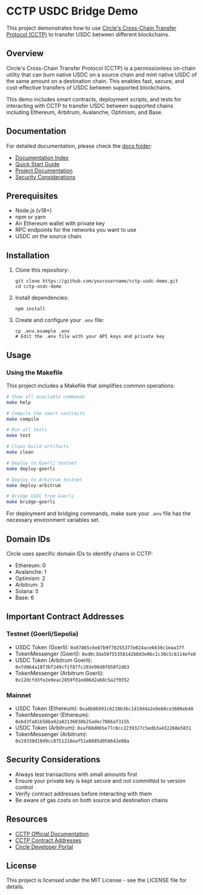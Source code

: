 # CCTP USDC Bridge Demo

This project demonstrates how to use [Circle's Cross-Chain Transfer Protocol (CCTP)](https://www.circle.com/en/cross-chain-transfer-protocol) to transfer USDC between different blockchains.

## Overview

Circle's Cross-Chain Transfer Protocol (CCTP) is a permissionless on-chain utility that can burn native USDC on a source chain and mint native USDC of the same amount on a destination chain. This enables fast, secure, and cost-effective transfers of USDC between supported blockchains.

This demo includes smart contracts, deployment scripts, and tests for interacting with CCTP to transfer USDC between supported chains including Ethereum, Arbitrum, Avalanche, Optimism, and Base.

## Documentation

For detailed documentation, please check the [docs folder](./docs):

- [Documentation Index](./docs/index.md)
- [Quick Start Guide](./docs/quick-start-guide.md)
- [Project Documentation](./docs/project-documentation.md)
- [Security Considerations](./docs/security-considerations.md)

## Prerequisites

- Node.js (v18+)
- npm or yarn
- An Ethereum wallet with private key
- RPC endpoints for the networks you want to use
- USDC on the source chain

## Installation

1. Clone this repository:
   ```
   git clone https://github.com/yourusername/cctp-usdc-demo.git
   cd cctp-usdc-demo
   ```

2. Install dependencies:
   ```
   npm install
   ```

3. Create and configure your `.env` file:
   ```
   cp .env.example .env
   # Edit the .env file with your API keys and private key
   ```

## Usage

### Using the Makefile

This project includes a Makefile that simplifies common operations:

```bash
# Show all available commands
make help

# Compile the smart contracts
make compile

# Run all tests
make test

# Clean build artifacts
make clean

# Deploy to Goerli testnet
make deploy-goerli

# Deploy to Arbitrum testnet 
make deploy-arbitrum

# Bridge USDC from Goerli
make bridge-goerli
```

For deployment and bridging commands, make sure your `.env` file has the necessary environment variables set.

## Domain IDs

Circle uses specific domain IDs to identify chains in CCTP:

- Ethereum: 0
- Avalanche: 1
- Optimism: 2
- Arbitrum: 3
- Solana: 5
- Base: 6

## Important Contract Addresses

### Testnet (Goerli/Sepolia)

- USDC Token (Goerli): `0x07865c6e87b9f70255377e024ace6630c1eaa37f`
- TokenMessenger (Goerli): `0xd0c3da58f55358142b8d3e06c1c30c5c6114efe8`
- USDC Token (Arbitrum Goerli): `0xfd064a18f3bf249cf1f87fc203e90d8f650f2d63`
- TokenMessenger (Arbitrum Goerli): `0x12dcfd3fe2e9eac2859fd1ed86d2ab8c5a2f9352`

### Mainnet

- USDC Token (Ethereum): `0xa0b86991c6218b36c1d19d4a2e9eb0ce3606eb48`
- TokenMessenger (Ethereum): `0xbd3fa81b58ba92a82136038b25adec7066af3155`
- USDC Token (Arbitrum): `0xaf88d065e77c8cc2239327c5edb3a432268e5831`
- TokenMessenger (Arbitrum): `0x19330d10d9cc8751218eaf51e8885d058642e08a`

## Security Considerations

- Always test transactions with small amounts first
- Ensure your private key is kept secure and not committed to version control
- Verify contract addresses before interacting with them
- Be aware of gas costs on both source and destination chains

## Resources

- [CCTP Official Documentation](https://developers.circle.com/stablecoins/docs/cctp-getting-started)
- [CCTP Contract Addresses](https://developers.circle.com/stablecoins/docs/cctp-contract-addresses)
- [Circle Developer Portal](https://developers.circle.com/)

## License

This project is licensed under the MIT License - see the LICENSE file for details. 